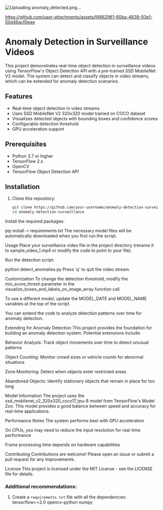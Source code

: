 ![Uploading anomaly_detected.png…]()


https://github.com/user-attachments/assets/f4862961-60ba-4638-93e1-50d46acf0eee

# Anomaly Detection in Surveillance Videos

This project demonstrates real-time object detection in surveillance videos using TensorFlow's Object Detection API with a pre-trained SSD MobileNet V2 model. The system can detect and classify objects in video streams, which can be extended for anomaly detection scenarios.

## Features

- Real-time object detection in video streams
- Uses SSD MobileNet V2 320x320 model trained on COCO dataset
- Visualizes detected objects with bounding boxes and confidence scores
- Configurable detection threshold
- GPU acceleration support

## Prerequisites

- Python 3.7 or higher
- TensorFlow 2.x
- OpenCV
- TensorFlow Object Detection API

## Installation

1. Clone this repository:
   ```bash
   git clone https://github.com/your-username/anomaly-detection-surveillance.git
   cd anomaly-detection-surveillance
Install the required packages:

pip install -r requirements.txt
The necessary model files will be automatically downloaded when you first run the script.

Usage
Place your surveillance video file in the project directory (rename it to sample_video_1.mp4 or modify the code to point to your file).

Run the detection script:

python detect_anomalies.py
Press 'q' to quit the video stream.

Customization
To change the detection threshold, modify the min_score_thresh parameter in the visualize_boxes_and_labels_on_image_array function call.

To use a different model, update the MODEL_DATE and MODEL_NAME variables at the top of the script.

You can extend the code to analyze detection patterns over time for anomaly detection.

Extending for Anomaly Detection
This project provides the foundation for building an anomaly detection system. Potential extensions include:

Behavior Analysis: Track object movements over time to detect unusual patterns

Object Counting: Monitor crowd sizes or vehicle counts for abnormal situations

Zone Monitoring: Detect when objects enter restricted areas

Abandoned Objects: Identify stationary objects that remain in place for too long

Model Information
The project uses the ssd_mobilenet_v2_320x320_coco17_tpu-8 model from TensorFlow's Model Zoo. This model provides a good balance between speed and accuracy for real-time applications.

Performance Notes
The system performs best with GPU acceleration

On CPUs, you may need to reduce the input resolution for real-time performance

Frame processing time depends on hardware capabilities

Contributing
Contributions are welcome! Please open an issue or submit a pull request for any improvements.

License
This project is licensed under the MIT License - see the LICENSE file for details.

### Additional recommendations:

1. Create a `requirements.txt` file with all the dependencies:
tensorflow>=2.0
opencv-python
numpy
